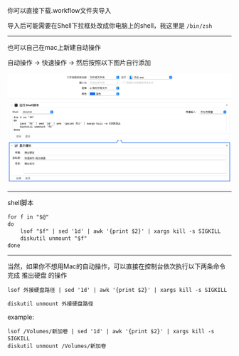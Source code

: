 你可以直接下载.workflow文件夹导入

导入后可能需要在Shell下拉框处改成你电脑上的shell，我这里是 `/bin/zsh`

---
也可以自己在mac上新建自动操作

自动操作 -> 快速操作 -> 然后按照以下图片自行添加

![preview](./推出外接硬盘.workflow/Contents/QuickLook/Preview.png)

---
shell脚本
```
for f in "$@"
do
	lsof "$f" | sed '1d' | awk '{print $2}' | xargs kill -s SIGKILL
	diskutil unmount "$f"
done
```

---
当然，如果你不想用Mac的自动操作，可以直接在控制台依次执行以下两条命令完成 推出硬盘 的操作
```
lsof 外接硬盘路径 | sed '1d' | awk '{print $2}' | xargs kill -s SIGKILL
```
```
diskutil unmount 外接硬盘路径
```
example:
```
lsof /Volumes/新加卷 | sed '1d' | awk '{print $2}' | xargs kill -s SIGKILL
diskutil unmount /Volumes/新加卷
```
